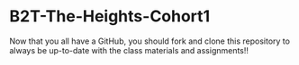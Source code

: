 # B2T-The-Heights-Cohort1
Now that you all have a GitHub, you should fork and clone this repository to always be up-to-date with the class materials and assignments!!
